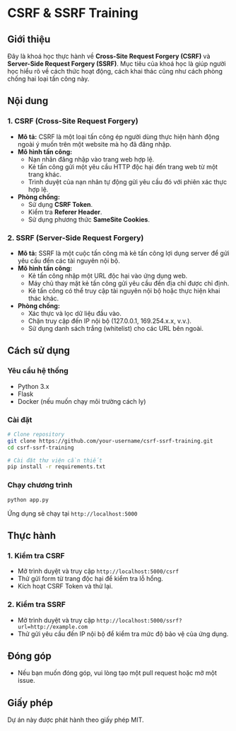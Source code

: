 # CSRF & SSRF Training

## Giới thiệu
Đây là khoá học thực hành về **Cross-Site Request Forgery (CSRF)** và **Server-Side Request Forgery (SSRF)**. Mục tiêu của khoá học là giúp người học hiểu rõ về cách thức hoạt động, cách khai thác cũng như cách phòng chống hai loại tấn công này.

## Nội dung
### 1. CSRF (Cross-Site Request Forgery)
- **Mô tả:** CSRF là một loại tấn công ép người dùng thực hiện hành động ngoài ý muốn trên một website mà họ đã đăng nhập.
- **Mô hình tấn công:**
  - Nạn nhân đăng nhập vào trang web hợp lệ.
  - Kẻ tấn công gửi một yêu cầu HTTP độc hại đến trang web từ một trang khác.
  - Trình duyệt của nạn nhân tự động gửi yêu cầu đó với phiên xác thực hợp lệ.
- **Phòng chống:**
  - Sử dụng **CSRF Token**.
  - Kiểm tra **Referer Header**.
  - Sử dụng phương thức **SameSite Cookies**.

### 2. SSRF (Server-Side Request Forgery)
- **Mô tả:** SSRF là một cuộc tấn công mà kẻ tấn công lợi dụng server để gửi yêu cầu đến các tài nguyên nội bộ.
- **Mô hình tấn công:**
  - Kẻ tấn công nhập một URL độc hại vào ứng dụng web.
  - Máy chủ thay mặt kẻ tấn công gửi yêu cầu đến địa chỉ được chỉ định.
  - Kẻ tấn công có thể truy cập tài nguyên nội bộ hoặc thực hiện khai thác khác.
- **Phòng chống:**
  - Xác thực và lọc dữ liệu đầu vào.
  - Chặn truy cập đến IP nội bộ (127.0.0.1, 169.254.x.x, v.v.).
  - Sử dụng danh sách trắng (whitelist) cho các URL bên ngoài.

## Cách sử dụng
### Yêu cầu hệ thống
- Python 3.x
- Flask
- Docker (nếu muốn chạy môi trường cách ly)

### Cài đặt
```bash
# Clone repository
git clone https://github.com/your-username/csrf-ssrf-training.git
cd csrf-ssrf-training

# Cài đặt thư viện cần thiết
pip install -r requirements.txt
```

### Chạy chương trình
```bash
python app.py
```
Ứng dụng sẽ chạy tại `http://localhost:5000`

## Thực hành
### 1. Kiểm tra CSRF
- Mở trình duyệt và truy cập `http://localhost:5000/csrf`
- Thử gửi form từ trang độc hại để kiểm tra lỗ hổng.
- Kích hoạt CSRF Token và thử lại.

### 2. Kiểm tra SSRF
- Mở trình duyệt và truy cập `http://localhost:5000/ssrf?url=http://example.com`
- Thử gửi yêu cầu đến IP nội bộ để kiểm tra mức độ bảo vệ của ứng dụng.

## Đóng góp
- Nếu bạn muốn đóng góp, vui lòng tạo một pull request hoặc mở một issue.

## Giấy phép
Dự án này được phát hành theo giấy phép MIT.

